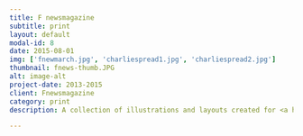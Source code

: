 ```yaml
---
title: F newsmagazine
subtitle: print
layout: default
modal-id: 8
date: 2015-08-01
img: ['fnewmarch.jpg', 'charliespread1.jpg', 'charliespread2.jpg']
thumbnail: fnews-thumb.JPG
alt: image-alt
project-date: 2013-2015
client: Fnewsmagazine
category: print
description: A collection of illustrations and layouts created for <a href="fnewsmagazine.com">F Newsmagazine.</a>

---
```


